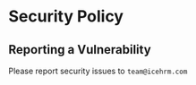# Security Policy

## Reporting a Vulnerability

Please report security issues to `team@icehrm.com`
